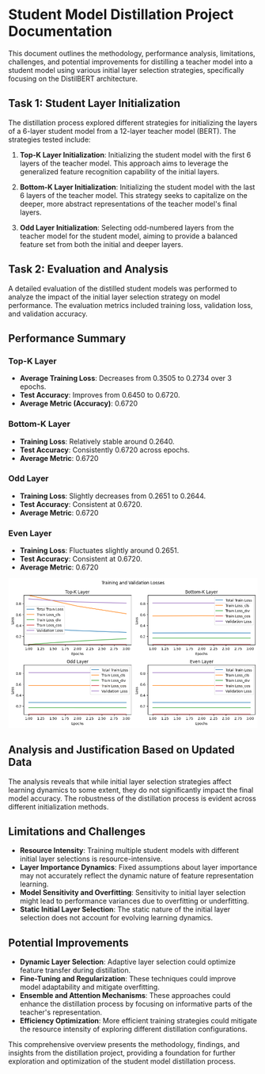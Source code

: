 # Student Model Distillation Project Documentation

This document outlines the methodology, performance analysis, limitations, challenges, and potential improvements for distilling a teacher model into a student model using various initial layer selection strategies, specifically focusing on the DistilBERT architecture.

## Task 1: Student Layer Initialization

The distillation process explored different strategies for initializing the layers of a 6-layer student model from a 12-layer teacher model (BERT). The strategies tested include:

1. **Top-K Layer Initialization**: Initializing the student model with the first 6 layers of the teacher model. This approach aims to leverage the generalized feature recognition capability of the initial layers.
   
2. **Bottom-K Layer Initialization**: Initializing the student model with the last 6 layers of the teacher model. This strategy seeks to capitalize on the deeper, more abstract representations of the teacher model's final layers.
   
3. **Odd Layer Initialization**: Selecting odd-numbered layers from the teacher model for the student model, aiming to provide a balanced feature set from both the initial and deeper layers.

## Task 2: Evaluation and Analysis

A detailed evaluation of the distilled student models was performed to analyze the impact of the initial layer selection strategy on model performance. The evaluation metrics included training loss, validation loss, and validation accuracy.

## Performance Summary

### Top-K Layer
- **Average Training Loss**: Decreases from 0.3505 to 0.2734 over 3 epochs.
- **Test Accuracy**: Improves from 0.6450 to 0.6720.
- **Average Metric (Accuracy)**: 0.6720

### Bottom-K Layer
- **Training Loss**: Relatively stable around 0.2640.
- **Test Accuracy**: Consistently 0.6720 across epochs.
- **Average Metric**: 0.6720

### Odd Layer
- **Training Loss**: Slightly decreases from 0.2651 to 0.2644.
- **Test Accuracy**: Consistent at 0.6720.
- **Average Metric**: 0.6720

### Even Layer
- **Training Loss**: Fluctuates slightly around 0.2651.
- **Test Accuracy**: Consistent at 0.6720.
- **Average Metric**: 0.6720

![graph](plot.png)


## Analysis and Justification Based on Updated Data

The analysis reveals that while initial layer selection strategies affect learning dynamics to some extent, they do not significantly impact the final model accuracy. The robustness of the distillation process is evident across different initialization methods.

## Limitations and Challenges

- **Resource Intensity**: Training multiple student models with different initial layer selections is resource-intensive.
- **Layer Importance Dynamics**: Fixed assumptions about layer importance may not accurately reflect the dynamic nature of feature representation learning.
- **Model Sensitivity and Overfitting**: Sensitivity to initial layer selection might lead to performance variances due to overfitting or underfitting.
- **Static Initial Layer Selection**: The static nature of the initial layer selection does not account for evolving learning dynamics.

## Potential Improvements

- **Dynamic Layer Selection**: Adaptive layer selection could optimize feature transfer during distillation.
- **Fine-Tuning and Regularization**: These techniques could improve model adaptability and mitigate overfitting.
- **Ensemble and Attention Mechanisms**: These approaches could enhance the distillation process by focusing on informative parts of the teacher's representation.
- **Efficiency Optimization**: More efficient training strategies could mitigate the resource intensity of exploring different distillation configurations.

This comprehensive overview presents the methodology, findings, and insights from the distillation project, providing a foundation for further exploration and optimization of the student model distillation process.
